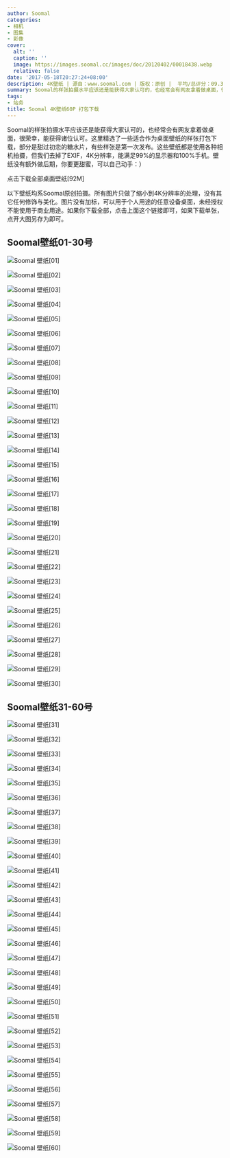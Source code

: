 ```yaml
---
author: Soomal
categories:
- 相机
- 图集
- 影像
cover:
  alt: ''
  caption: ''
  image: https://images.soomal.cc/images/doc/20120402/00018438.webp
  relative: false
date: '2017-05-18T20:27:24+08:00'
description: 4K壁纸 | 源自：www.soomal.com | 版权：原创 |  平均/总评分：09.32/680
summary: Soomal的样张拍摄水平应该还是能获得大家认可的，也经常会有网友拿着做桌面，很荣幸，能获得诸位认可。这里精选了一些适合作为桌面壁纸的样张打包下载，部分是甜过初恋的糖水片，有些样张是第一次发布
tags:
- 站务
title: Soomal 4K壁纸60P 打包下载
---
```


Soomal的样张拍摄水平应该还是能获得大家认可的，也经常会有网友拿着做桌面，很荣幸，能获得诸位认可。这里精选了一些适合作为桌面壁纸的样张打包下载，部分是甜过初恋的糖水片，有些样张是第一次发布。这些壁纸都是使用各种相机拍摄，但我们去掉了EXIF，4K分辨率，能满足99%的显示器和100%手机。壁纸没有额外做后期，你要更甜蜜，可以自己动手：）



点击下载全部桌面壁纸[92M]



以下壁纸均系Soomal原创拍摄。所有图片只做了缩小到4K分辨率的处理，没有其它任何修饰与美化。图片没有加标，可以用于个人用途的任意设备桌面，未经授权不能使用于商业用途。如果你下载全部，点击上面这个链接即可，如果下载单张，点开大图另存为即可。



## Soomal壁纸01-30号



![Soomal 壁纸[01]](https://images.soomal.cc/images/doc/20170518/00067884.webp)



![Soomal 壁纸[02]](https://images.soomal.cc/images/doc/20170518/00067885.webp)



![Soomal 壁纸[03]](https://images.soomal.cc/images/doc/20170518/00067886.webp)



![Soomal 壁纸[04]](https://images.soomal.cc/images/doc/20170518/00067887.webp)



![Soomal 壁纸[05]](https://images.soomal.cc/images/doc/20170518/00067888.webp)



![Soomal 壁纸[06]](https://images.soomal.cc/images/doc/20170518/00067889.webp)



![Soomal 壁纸[07]](https://images.soomal.cc/images/doc/20170518/00067890.webp)



![Soomal 壁纸[08]](https://images.soomal.cc/images/doc/20170518/00067891.webp)



![Soomal 壁纸[09]](https://images.soomal.cc/images/doc/20170518/00067892.webp)



![Soomal 壁纸[10]](https://images.soomal.cc/images/doc/20170518/00067893.webp)



![Soomal 壁纸[11]](https://images.soomal.cc/images/doc/20170518/00067894.webp)



![Soomal 壁纸[12]](https://images.soomal.cc/images/doc/20170518/00067895.webp)



![Soomal 壁纸[13]](https://images.soomal.cc/images/doc/20170518/00067896.webp)



![Soomal 壁纸[14]](https://images.soomal.cc/images/doc/20170518/00067897.webp)



![Soomal 壁纸[15]](https://images.soomal.cc/images/doc/20170518/00067898.webp)



![Soomal 壁纸[16]](https://images.soomal.cc/images/doc/20170518/00067899.webp)



![Soomal 壁纸[17]](https://images.soomal.cc/images/doc/20170518/00067900.webp)



![Soomal 壁纸[18]](https://images.soomal.cc/images/doc/20170518/00067901.webp)



![Soomal 壁纸[19]](https://images.soomal.cc/images/doc/20170518/00067902.webp)



![Soomal 壁纸[20]](https://images.soomal.cc/images/doc/20170518/00067903.webp)



![Soomal 壁纸[21]](https://images.soomal.cc/images/doc/20170518/00067904.webp)



![Soomal 壁纸[22]](https://images.soomal.cc/images/doc/20170518/00067905.webp)



![Soomal 壁纸[23]](https://images.soomal.cc/images/doc/20170518/00067906.webp)



![Soomal 壁纸[24]](https://images.soomal.cc/images/doc/20170518/00067907.webp)



![Soomal 壁纸[25]](https://images.soomal.cc/images/doc/20170518/00067908.webp)



![Soomal 壁纸[26]](https://images.soomal.cc/images/doc/20170518/00067909.webp)



![Soomal 壁纸[27]](https://images.soomal.cc/images/doc/20170518/00067910.webp)



![Soomal 壁纸[28]](https://images.soomal.cc/images/doc/20170518/00067911.webp)



![Soomal 壁纸[29]](https://images.soomal.cc/images/doc/20170518/00067912.webp)



![Soomal 壁纸[30]](https://images.soomal.cc/images/doc/20170518/00067913.webp)



## Soomal壁纸31-60号



![Soomal 壁纸[31]](https://images.soomal.cc/images/doc/20170518/00067914.webp)



![Soomal 壁纸[32]](https://images.soomal.cc/images/doc/20170518/00067915.webp)



![Soomal 壁纸[33]](https://images.soomal.cc/images/doc/20170518/00067916.webp)



![Soomal 壁纸[34]](https://images.soomal.cc/images/doc/20170518/00067917.webp)



![Soomal 壁纸[35]](https://images.soomal.cc/images/doc/20170518/00067918.webp)



![Soomal 壁纸[36]](https://images.soomal.cc/images/doc/20170518/00067919.webp)



![Soomal 壁纸[37]](https://images.soomal.cc/images/doc/20170518/00067920.webp)



![Soomal 壁纸[38]](https://images.soomal.cc/images/doc/20170518/00067921.webp)



![Soomal 壁纸[39]](https://images.soomal.cc/images/doc/20170518/00067922.webp)



![Soomal 壁纸[40]](https://images.soomal.cc/images/doc/20170518/00067923.webp)



![Soomal 壁纸[41]](https://images.soomal.cc/images/doc/20170518/00067924.webp)



![Soomal 壁纸[42]](https://images.soomal.cc/images/doc/20170518/00067925.webp)



![Soomal 壁纸[43]](https://images.soomal.cc/images/doc/20170518/00067926.webp)



![Soomal 壁纸[44]](https://images.soomal.cc/images/doc/20170518/00067927.webp)



![Soomal 壁纸[45]](https://images.soomal.cc/images/doc/20170518/00067928.webp)



![Soomal 壁纸[46]](https://images.soomal.cc/images/doc/20170518/00067929.webp)



![Soomal 壁纸[47]](https://images.soomal.cc/images/doc/20170518/00067930.webp)



![Soomal 壁纸[48]](https://images.soomal.cc/images/doc/20170518/00067931.webp)



![Soomal 壁纸[49]](https://images.soomal.cc/images/doc/20170518/00067932.webp)



![Soomal 壁纸[50]](https://images.soomal.cc/images/doc/20170518/00067933.webp)



![Soomal 壁纸[51]](https://images.soomal.cc/images/doc/20170518/00067934.webp)



![Soomal 壁纸[52]](https://images.soomal.cc/images/doc/20170518/00067935.webp)



![Soomal 壁纸[53]](https://images.soomal.cc/images/doc/20170518/00067936.webp)



![Soomal 壁纸[54]](https://images.soomal.cc/images/doc/20170518/00067937.webp)



![Soomal 壁纸[55]](https://images.soomal.cc/images/doc/20170518/00067938.webp)



![Soomal 壁纸[56]](https://images.soomal.cc/images/doc/20170518/00067939.webp)



![Soomal 壁纸[57]](https://images.soomal.cc/images/doc/20170518/00067940.webp)



![Soomal 壁纸[58]](https://images.soomal.cc/images/doc/20170518/00067941.webp)



![Soomal 壁纸[59]](https://images.soomal.cc/images/doc/20170518/00067942.webp)



![Soomal 壁纸[60]](https://images.soomal.cc/images/doc/20170518/00067943.webp)